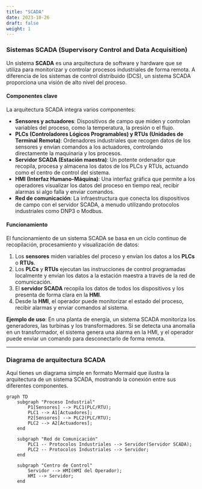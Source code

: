 ```yaml
---
title: "SCADA"
date: 2023-10-26
draft: false
weight: 1
---
```


### **Sistemas SCADA (Supervisory Control and Data Acquisition)**

Un sistema **SCADA** es una arquitectura de software y hardware que se utiliza para monitorizar y controlar procesos industriales de forma remota. A diferencia de los sistemas de control distribuido (DCS), un sistema SCADA proporciona una visión de alto nivel del proceso.

#### **Componentes clave**

La arquitectura SCADA integra varios componentes:

* **Sensores y actuadores**: Dispositivos de campo que miden y controlan variables del proceso, como la temperatura, la presión o el flujo.
* **PLCs (Controladores Lógicos Programables) y RTUs (Unidades de Terminal Remota)**: Ordenadores industriales que recogen datos de los sensores y envían comandos a los actuadores, controlando directamente la maquinaria y los procesos.
* **Servidor SCADA (Estación maestra)**: Un potente ordenador que recopila, procesa y almacena los datos de los PLCs y RTUs, actuando como el centro de control del sistema.
* **HMI (Interfaz Humano-Máquina)**: Una interfaz gráfica que permite a los operadores visualizar los datos del proceso en tiempo real, recibir alarmas si algo falla y enviar comandos.
* **Red de comunicación**: La infraestructura que conecta los dispositivos de campo con el servidor SCADA, a menudo utilizando protocolos industriales como DNP3 o Modbus.

#### **Funcionamiento**

El funcionamiento de un sistema SCADA se basa en un ciclo continuo de recopilación, procesamiento y visualización de datos:

1.  Los **sensores** miden variables del proceso y envían los datos a los **PLCs** o **RTUs**.
2.  Los **PLCs** y **RTUs** ejecutan las instrucciones de control programadas localmente y envían los datos a la estación maestra a través de la red de comunicación.
3.  El **servidor SCADA** recopila los datos de todos los dispositivos y los presenta de forma clara en la **HMI**.
4.  Desde la **HMI**, el operador puede monitorizar el estado del proceso, recibir alarmas y enviar comandos al sistema.

**Ejemplo de uso**: En una planta de energía, un sistema SCADA monitoriza los generadores, las turbinas y los transformadores. Si se detecta una anomalía en un transformador, el sistema genera una alarma en la HMI, y el operador puede enviar un comando para desconectarlo de forma remota.

---

### **Diagrama de arquitectura SCADA**

Aquí tienes un diagrama simple en formato Mermaid que ilustra la arquitectura de un sistema SCADA, mostrando la conexión entre sus diferentes componentes.

```mermaid
graph TD
    subgraph "Proceso Industrial"
        P1[Sensores] --> PLC1(PLC/RTU);
        PLC1 --> A1[Actuadores];
        P2[Sensores] --> PLC2(PLC/RTU);
        PLC2 --> A2[Actuadores];
    end

    subgraph "Red de Comunicación"
        PLC1 -- Protocolos Industriales --> Servidor(Servidor SCADA);
        PLC2 -- Protocolos Industriales --> Servidor;
    end

    subgraph "Centro de Control"
        Servidor --> HMI(HMI del Operador);
        HMI --> Servidor;
    end
